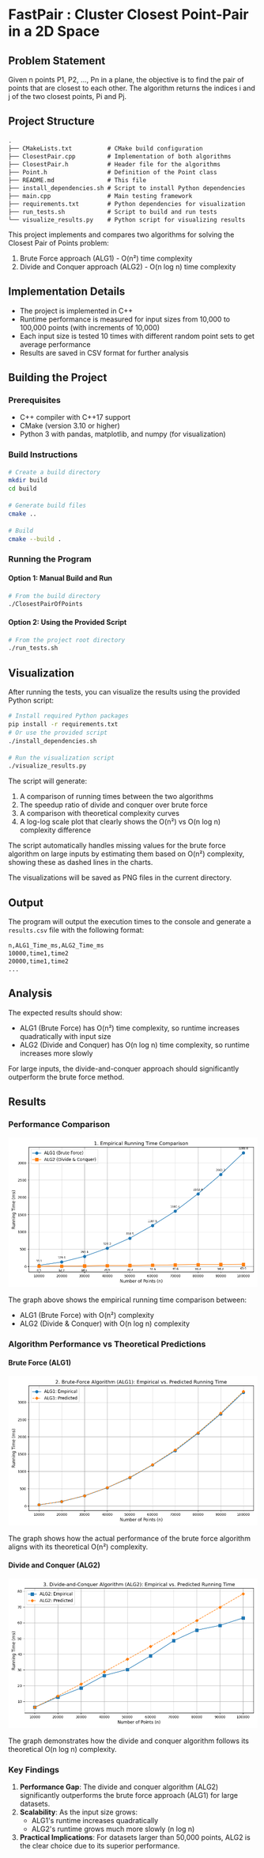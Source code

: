 # FastPair : Cluster Closest Point-Pair in a 2D Space

## Problem Statement
Given n points P1, P2, …, Pn in a plane, the objective is to find the pair of points that are closest to each other. The algorithm returns the indices i and j of the two closest points, Pi and Pj.

## Project Structure

```
.
├── CMakeLists.txt          # CMake build configuration
├── ClosestPair.cpp         # Implementation of both algorithms
├── ClosestPair.h           # Header file for the algorithms
├── Point.h                 # Definition of the Point class
├── README.md               # This file
├── install_dependencies.sh # Script to install Python dependencies
├── main.cpp                # Main testing framework
├── requirements.txt        # Python dependencies for visualization
├── run_tests.sh            # Script to build and run tests
└── visualize_results.py    # Python script for visualizing results
```


This project implements and compares two algorithms for solving the Closest Pair of Points problem:
1. Brute Force approach (ALG1) - O(n²) time complexity
2. Divide and Conquer approach (ALG2) - O(n log n) time complexity


## Implementation Details

- The project is implemented in C++
- Runtime performance is measured for input sizes from 10,000 to 100,000 points (with increments of 10,000)
- Each input size is tested 10 times with different random point sets to get average performance
- Results are saved in CSV format for further analysis

## Building the Project

### Prerequisites
- C++ compiler with C++17 support
- CMake (version 3.10 or higher)
- Python 3 with pandas, matplotlib, and numpy (for visualization)

### Build Instructions

```bash
# Create a build directory
mkdir build
cd build

# Generate build files
cmake ..

# Build
cmake --build .
```

### Running the Program

#### Option 1: Manual Build and Run
```bash
# From the build directory
./ClosestPairOfPoints
```

#### Option 2: Using the Provided Script
```bash
# From the project root directory
./run_tests.sh
```

## Visualization

After running the tests, you can visualize the results using the provided Python script:

```bash
# Install required Python packages
pip install -r requirements.txt
# Or use the provided script
./install_dependencies.sh

# Run the visualization script
./visualize_results.py
```

The script will generate:
1. A comparison of running times between the two algorithms
2. The speedup ratio of divide and conquer over brute force
3. A comparison with theoretical complexity curves
4. A log-log scale plot that clearly shows the O(n²) vs O(n log n) complexity difference

The script automatically handles missing values for the brute force algorithm on large inputs by estimating them based on O(n²) complexity, showing these as dashed lines in the charts.

The visualizations will be saved as PNG files in the current directory.

## Output

The program will output the execution times to the console and generate a `results.csv` file with the following format:
```
n,ALG1_Time_ms,ALG2_Time_ms
10000,time1,time2
20000,time1,time2
...
```

## Analysis

The expected results should show:
- ALG1 (Brute Force) has O(n²) time complexity, so runtime increases quadratically with input size
- ALG2 (Divide and Conquer) has O(n log n) time complexity, so runtime increases more slowly

For large inputs, the divide-and-conquer approach should significantly outperform the brute force method.


## Results

### Performance Comparison
![Empirical Running Time Comparison](results/1_empirical_comparison.png)

The graph above shows the empirical running time comparison between:
- ALG1 (Brute Force) with O(n²) complexity
- ALG2 (Divide & Conquer) with O(n log n) complexity


### Algorithm Performance vs Theoretical Predictions

#### Brute Force (ALG1)
![ALG1 Empirical vs Predicted](results/2_alg1_empirical_vs_predicted.png)

The graph shows how the actual performance of the brute force algorithm aligns with its theoretical O(n²) complexity.

#### Divide and Conquer (ALG2)
![ALG2 Empirical vs Predicted](results/3_alg2_empirical_vs_predicted.png)

The graph demonstrates how the divide and conquer algorithm follows its theoretical O(n log n) complexity.


### Key Findings

1. **Performance Gap**: The divide and conquer algorithm (ALG2) significantly outperforms the brute force approach (ALG1) for large datasets.
2. **Scalability**: As the input size grows:
   - ALG1's runtime increases quadratically
   - ALG2's runtime grows much more slowly (n log n)
3. **Practical Implications**: For datasets larger than 50,000 points, ALG2 is the clear choice due to its superior performance.

